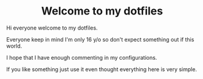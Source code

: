 <h1 align="center"> Welcome to my dotfiles </h1>
Hi everyone welcome to my dotfiles.

Everyone keep in mind I'm only 16 y/o so don't expect something out if this world.

I hope that I have enough commenting in my configurations.

If you like something just use it even thought everything here is very simple.
